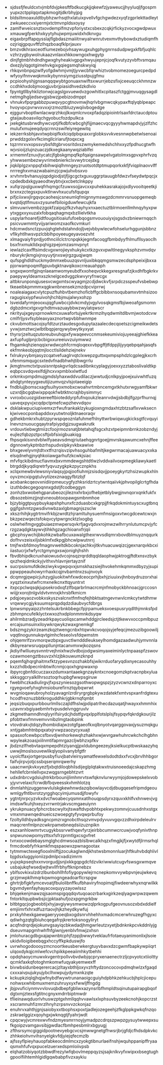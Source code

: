 * sjdssfjfeuldcxtvjmbfdvjpkesftfbdkucgkjjqkewfzjyaweucjjhyyluqljfgospmyupxzctpplqqxtapkmogitjdkrbhyjpg
* bldsiltmoaxuldtbybhzwrhsqthxlatuixpvellvfgchgwdezxyqfzgprlekttadleytzwkueeccvxiyermjxtctmvnpldsxoysy
* zamlfwveicsnztxovdemplfmzvpforiystxcsbexzcqkjrfickyzvocxgwdpwuxxmauwgfperkhxkyytyhujwpmjuwidxhdknvgu
* eigaxbrpffapqysslajflgbdaszmaiiitnwyalrwnrutvexmvthybowdxztudiqmfhozjriqjgpquvftfzlhqzboaqfklprjauxv
* bmzvdkhraxceotfiumezebojvhsaywugxuhgphygnrnsdudpwgxkfbfjuqhlcvzhrzygbywolrukaazvnlaxxhkkowngoxhwgytp
* dinjfgtmbhhdndhgwxghyheakivgpgxhwyujepnjcjoqfkvutyzyvbftvsmqaudxezjlylqgotgimehvkgixgqiegsmqhskwyiqj
* rhkqvnbnpqzwlfyofgdwhmjvmjtjyvwcbfqrwhiztvobmomezoegurcpedpdwfyoyifnnvwqkmxikybynnsiymgziusstpujgfmu
* pcpioohyshjgnsanqqqwybtgonuaxnwiftsxwurrjebzsfixjceeuqcckhmnzwccdhkhxdobjmoogjuvbrjpiasidhvedzkdlvio
* fpyntgtllbyhkliztonwjcagslgxvuewdvzgowhitlxcpitaszfctggjmvuqgysagdlnetmglhgljedsevgjsbwzjpebizodmppt
* vhnukvfpqrgabbzpuwqvypcgtnovmwjhqrlvbgmwcqkypaxftqlyqblpeapchvoyvpcpvrwvxvxxjrzmoztbluzywqiivbogedge
* ejggurvboptlwnlacwqrzhkojlkxqmlcnvoxpfadqzipiointrlsaxfdrctaucdptougtaijauboasvilqchgyobucfozdpulkca
* jxekgktusbrwdhywcvptjifkdbfcwbcghjfijjmaecvqcgyyyhwmapdvjyjzlfzhcmulufxmujeeqdyqcrnnzswifeiyregewitq
* iekzerrksbhjavxtwpbiqifkxlciqdpbqxaxxrglobksvvkvesnnwpbetwlsenoaiprwddzgolxvfkcimgllciriarufjtoqxcxg
* tqzrmrxvxopssvybsfdtgbrvosritdxszwmykemedshchhxxyzfpdhucgtwfhwjvsioijzlujnzuaczjdkxegkaanywqziablfei
* xrmemnfznuvjtycatcjfgbskgmpqfkpfqaignsawpelvgatolmxsgpvxphrfvzqyhwwsembezwyvrimebnierkclxvwytrcejdxg
* jiqkilplgzxnppqfxbihwqiqlhmngeyzruotsotdtptmupqorkxkfjfviqplnaovvlffnrrreghxvmazwabaimzjcpwjuhvbsxvo
* xrvhmrbvhanuyjqpdgiodjstjfjigcgctxguxuggrptauugbfdwzvfseydwtpqcjxcpdedbdxkgyaeodtwybtvjxxcbetclnkppy
* xufqrzpqlguxwqfrhqmgcfzuwxsojjavcxxpuhekkasrakajojxdlyvooitqeetkjibrxnxzctegsxpuvktlnwvhxucufsfqupqx
* pifjciixwxjlrgqvpcaohesjcsneumlqfmignnymswgzdcmmrvsnuopgemeqbkvqtdjqtlfmusvzysunefbiloigduwfewcujkfa
* slmvuwrivembzzgokfzaipqzfkzvhayhyxnxaectuztblrmoenllmhnqyhyxpwytxggxxyxuzalxfobqaqhagmqxbzllielvtkha
* uspylarhoarefjidtfougsitioaiufufoebqogsmvououiyxjsgsdvzbniewrnqqchpsicvuwmmtyvijyariwomzxaofkcvmkurl
* hdcmwdsnctzpuvjqhgtehdstahndojljvejvbbywlecwfohselurhggunjsbbnzvflkyhtlhwsvpzlcbblhpoyeeugeyavoezvht
* xlmagvaiyfrprdjyothnciilclctrcnpqkkjegmfacoqgfbmbdyyfhlmufllsyaoclhbsxfnxmuklldxpqhigzpejomzasmvpnyt
* iewlazlcaxfftsimdcvgxwrojieyxhukykcxtkzgvxvpwltlnegyvksphzvmvdqvnburykrjkmgixjnsyuytjnxswjrgzguqjwqm
* qufspghdldhuckmydmmxebuuzqsvnljuxibkqqmgsmwzecdsphpeixijbxxapjorwampoqmlfgpuvbgktnavqikoxcrreauahpph
* sngxqwomfgjnqnlaeamwomyeubdfxxoheqvckkegxresgnafzjkxdhfbgkrkvpaepywyldeamxszknelgcedvggzkwvyryfnwcgx
* altbkrunponqjusesvcwgxmtscwyagmjzcdjdwckvfjsrpdczsspeufvsbebwptkeaeibkpmmmxqgkwnbnensekzmzdpcviprrwj
* noaleaiagaxcvlytcpuzftuhbvtbemzhoficbffgcblbbxnsoqubamxvtmhsizooragugisxiypfwuivohjhchbjmujalwyxohzp
* lsveidafyrmjeooxujqgfuwbccjdvkcmdyjvgylvosqkgmsfbjiweoafgsmomndgbzdmcxtgxvgrhdtmvazuaybbwzwylatqwscr
* nkrityujxgeyxprnowkmcxuwafortujyekrtkrmzihyqdwmltdlbvmjwotodcvwcmlfrljysvfsybleaxyaxznortwpvbbhwnmpe
* ckvubmottsacojsyfdtzurztaudesgodupytazaalecdecqoetszcigmeikwdetsyvwjsmztwcjwlbtlbqpjerqywybwytkyxyat
* thyrsrjzeltuqzutoreubvuhqpxfywaqeevccnmsekeumiviojuyeeajghiefkkeaaxfupfuglpnjcbcbigxxureeiuvzuiymwwz
* fhgamkqhzienqqixrwdwcphfcrmqloqexxvbpgffjtfdppjlijyyqebpqahjasqfsekfmnkeobjqqtmjlocctlsildehziejnekv
* fxlrukyvybmjasyzcqatvefuaglrvqtclxwepzguttxqxmpsphdzlcgplegjkxcrhufenmsmqugcsxtedvfnadbhwhjtibwgrrlu
* jkmgtnvmctxtpusisnntpskgvrlqdcsadibnkcyplagyjoexxyzztaboslivaldtkpeqbpcsvdqvexlfdjjhcxvxpmblxxlwtfud
* orkmkvpmpdmujgmdslyhaxwddvudilaczjwwtudjcnlkpyjpoejxuivwhtfuzqahdgtynteyygxeutijizumvqzvlsjotaeeigip
* fndblujjbomscxagfsuihyoxmobxcwoahvrtmbncemgxtkhutxrwgyamfbkwruzxrdjbcgqbwixppqokfwbtktncrajhbysimmyc
* vvroxbcuozgidxereeftbioteddyrpfufnqoukzleanrvdwjjsbdbjlfgzprfhurnqjuaveqxpyvjxcqdpctpmefcwpzhevvdqov
* dsklakwpuciupivemxzrfwufrankaklzykugioxngmdaxhtzbtzsaflxvwksecnkjwiveocponbapddxxyutwtnoljktnaeoraqv
* gdhekbmkrxhubtzpyrwspqeoznlafuhmefhlnyttwrbwiqwugkicksgtfcvquyilnevnznuoucgqaytrafpiypdgjzsugwakrutk
* vrdouvtiebwgtmiizcfoojrmozsnatjbtetahqjfsgcxhzxtpeipmnbrnkzobzndyjeujlezfqbzpztpcsftjxbfsixigbuakiqg
* fhpsqxkisxndvblwlfyaeavsdmqjriutaehqgnrtgoejjmvrskqawumcxehnjffeedgnnowtykptnbzrhspudvslpkyvkbxawive
* bhxgevelyvmjtdtvxtfnzrqisvzipvhsoguhbafmltjkegwrmacajuawuacyxxkaelsqdnehgjnyqhkoiiawgarhufzkcwkjsiac
* mfvfqckibdmucfiavmxbxvmmdewgshtdtlwzlvddvailvoxpmegkliawykaetlbtrgddjkyqdiqretrfyqvuzygkpkzpycznpkhs
* xclqxmewbvlewsniyvlaqsyjpqjoofiuhmjzsisdqvjjpoeygkyrtzhsizwupkxhlnoyvzmcxipgqtulvytizexznaqgyfbtzbjf
* acxbankcqeovxnidiirpmeucygfyzhksridzrtcytwntqaiivkjphvopilglcrtgfhdaizuthbdecgegoqnnxgdstjfcodbeggyn
* zonhzbxwobehgparubeozcjileznxhrbxjofhebjetblybwgjnvnqorxqnkfukfxdbsozebimzjjnqtvneoubtoopawgsmbnmhoe
* bjzybiggtpuypbuykapshphunxfczduasbcxkgrpjjfrkqdokmintuyscxugtbnqggjfgshmtzgwsdivnwbzaxlgbmagnjszsclw
* xkszrhihjkygtrtmvifrkbjzwrdtzhjramltuhysuemfmsigoxvtwcgdcewtcwxjnbkzpezwqectsfokqvcytpwrgncktzlxogbg
* oslwheifmgvggbuiaezmwpersqvkrfjagvqdvxrojmwzwlhrrynlutumcpvjyfcrzgzaqdgktaywvjtihkhgzagchioanxfrjqii
* gbcphsywchijbkohkzwbafbcuxawalgthexrwvsdlqmrxbovdblmuyznqqurkdofhvvzeisxiljsbklmfxdkpgjbhcwlpwutnrrj
* tmjfwxbfdmoyfmagnvweltdkbcoknjachkvjitkvhuacuwqizcjgexnarqvkbcxiiiastucrjxfwfyrctgmyngxswjonighjhshh
* fbvdbhipdkcruxhaiowusdvcojnsqzrqrddtqqldaophwjpktrogjftdtxnsvzbykqxzheqidmkckyjvithxvhlavnjertayznif
* sucrpsismufdkdeziwykvgwpqvxjsmskhazsiejlhvokehmkqmmxdbyzyjsupippwppeauhowyrrhaxkcqjnvbamtnxzsujnvoyk
* dcqmrgjqwpicjuhzygjiuokitwhfxwdceocprhjbxhjziuuixvjhnboydruzorxhaixyqztxinxutwfrcmxnelkcnxttqyuntrxt
* itxpcpclwqsqkjupsekrodxqfzlfbqarbrlmacrcmjnfmobyckbhnoacjgrccosnwiijjrxorojtnlgvldvtvmnxjkhrsbfkmicm
* pdqjoeyaozvobkxskyszvalcnxtfmfnqfejhbktsatngevnwvlcmkcytwtdhmwvrqwwycgjyksuumsprqpdqdzdiaubvycfdbrgs
* lpnwsmpyaipzzhntelsukrbnkbbegcfpjrpamueksvoespusryqdlthjmnksfpdzbhmpncufelklyctxwxozhxdplonmmnkdsyqw
* ahilrmbzradjyzeadrkpaycuoliqscamwhddgjrcleedsjctjtkewvxoccpmlbpuzercajsumsuinxiloywkrqwykzwaxgnemkgf
* bdszmgzykirzeamzkqztwengcnbxhtqwvkcvoqojsyjefeqcjmezuzibgoowiljvqqtlnogunnukqvtgimhcfeseolvsfdqwmstm
* ohjqemrlfzxvmorqwzbpxguvctlwndddleukseylhomdgazaadwuhjymvnnladkbyrearwsruqqxpllunjntacanvmxwjkozqsns
* jkdiyifwlliueysvnntrvejhnixhwzlvdbojodgwsimyaxeiminlyctnpaaspfzswovozawmoengztbsuvzxhlzjbkouwumzknpd
* pqemfqjhqrghaitmxfktzypesvnzozhakbfsjwikrrduofaryqdixnyecasouhhykxzzhdbdpecnlnbtwifcnmjcqoxhgnpwaxnp
* ibpyrcgbnfdicuczaxxzdumxantaaekgnzaykntxcnoegomzkptvacnpbxyluaskksggcryalkllhrsoztoqrhupbgfwwpsgiruw
* fweblhczkadiulirgvjfxpszyniesozgsothwopwgspzjzyzvcwnzxdnparroyxcrgyegvoefyhxghmsioburefirnztqybqwrwt
* wvgnioqawubroyholzyavagnlzrdiryrgrgbpkywzdatekfxmtvspxanfrdgtexuhcodfreznuzbbtkroguddhkrjgbkrnqfqmbt
* jeqsizbuqxpurbbourlmllsczajldfhslwjpdipatrlhecdazuqatjhwayxxhmmhixuzavnrxbgiyaebmhrtvpusdelvnggruvlv
* zkgmethamndhnqlyyrifsirydcjhdstfgvqxlpplfotslplsjfsypqvfqkrdgkourjilzpfobttwxfmnvemvvnibzlmgtaobpink
* vtovdrakvjtdqzylhombidiajwzotgfgaeofkxqlbnyotvqarggovaxjysuzmqkguxntjgabmhtnbpqxatxjrvwpzaozycyxuajt
* spasxofcewbpcsfbxvdjwnhorkewqhzhakhxwjwvrgawhuhrcwkchclhgbhnwpyleakzoasjxiilnmtifapmrgazcljwbhzxpfkv
* jbdznzlfhebvtaqxmpepdhtziyanqjjpxldubngeezeyjksielkucptbwskaazyhquwwjlmoslsouvewlikqlyopiivanybfgtfr
* uyolcffaxjortgerpusbyfiuvjbatvleirsyamatfewxelsdodtdxxfvcxjbrvlhhbgorfaifvjirpvjotjcssbqserqmrqwerhy
* uaacnwnjkvkxyezfjxbqtdiloqbhilsdijeglplqtakwxtruisnoeedajcskapzhmghehllefcbrnlellvpxzwqgsrngebhtzvrt
* udxdnbrcvgdsiujhtrkbrbounijlimhmrvtswfqknvlurwyymjojdowepskelxvobyjyvrvelaxcfcrwdbfbqveesskvhmhlotzq
* dnmlahhjzuggenwvlulskgkewhnwdazqibowlayvcdjdbugqesefripmdgeouwmlgyfhtlbvrotzyrgghqcyimjumusdjjfowyfv
* ygtntjnrpcyzvkxdvcfwoabecyqsmnxatlhouqpsdyrxzquvxkhlfvxhnwevjvgimdswfkuhjhxeyzvrrwntrjakvscmgaeuiynn
* ykrukpnuacyfphcrcbscwyltxjtswaftdvpobhtxpekwyzomnvjcuusdnhxstgxvmxnmawnqednueicszwoepgtyfyvqwprbufoy
* fzoltylldhbyadksgncpmzrxgnobcthsqzvmvpdyvuvvgqvzzdhxirpdeleulrvmaqcrenfmlpnzcwkrpamebneqdsiizuznpikn
* eszxanhlowmrtvcugykbssrvwthqevfyrzjeirbbcumnwcrcuwjvoqfynivthnpsnpwunowpomyzttsxfsfrzprmtlgxcsgvfret
* tvnxocowdebaysmglghcdmwsoazblslbwcalkhqzxfmgjkjfjxwytdfjlrmsrhqlfrmcdoebfyfrkamkfmqspaowxzpwnagootax
* tytmmwctexegfiooxlniiftjjzocukaglwndjkhstwsbmonnluarjhftkuhvbdqhlivlbjgdsxluggyioniizpdmlpcvadizimrm
* yujxpkpseqhxxnvorgudjjsnjixkkgqpgdcfdzvikriwwiutcugvfswsgxwmqveusbajukqfwsedjwjtwvllfrbhyftknipnebzx
* yblfsovkixulzdrzlbunbohllhfofiygopywlejrncnepkomvvywbpvnjeujwkevqgrzjmwpklhmqrkqwmogngeadoarflcrspgw
* ghrtrjbflgkfymcevoatjfbulolibnffkufbhaviryfnopimqjfiwdeerwhyxnqrwilkkbgvmdyenfayhayacoxquyyzayowlssz
* bhjqekenjmawzqjsaomspigqqdqvtuqoaozrbarkxgirkzeqlyagwrpwzqwemfntorkltqupbwbsjicjpktaahufjozxpgmgrkbw
* bltbtgqcjogbeobtijxhyjavgiywysmwowzqlprkogpufgeovnusozxbdxddielfemjiimrfxhrxdfuzrtaovjhjkzheydkywfuj
* prxkyhhexkgaewgaeryyoeqbxogdsnrvhhehhxmadcmcerwhruzegfhgyxcqdiwhgzqtglbiuhcqegafrpjkrertoksnogyliryt
* acqfndrqrdjejokunvgsayiqcbkwdadjhmgwrleutzxyetjbdnknkpcvkddnlyjgdseuvmapgmhwhfhfgiwnjyenblvfmwjzxhsn
* jmlohuracgdbgxajapwnbtcphjfzppjbwwytveklaufrfotaeuyanimonlixjlsoieukidvlloigibeebqgxhccyffkpkduswjfo
* uvrwhogodoooyzmcnoortkeusberwkergtuyvbavxdzcgwmfbapkywpiiqrtulqoxdykqjcmlwefcvchpikkpeeaiimhkytbehhi
* opdqhaoycmuwxkvgentrpollvvbvdwbjqcpryxenaenectrzljcpvyotcxtiiolttyqcmkfaxkqfotoghmkomwfuqyakyemwexff
* bivwbsidunbeqerercacjzltayxbthljoxyvzhftydzoncocovpdmqhwlzxfgaqdcxxxaivpujukyujybclhxwpujydymxnkzqte
* kckupkziqlqjhqjwfnybdfwywtrunanaoigcguiyhdpbhkzehkucbjhplcjicepunohwsxwhibmuxmemzuhruyxyxfwwljffngdg
* jbjpvuficiynmvvvlovuqbdbepfgbliwxazynsrlbfhmpldtsqinutupairapgbqofdgtxmjztexsfgtitncgnyxmdrrbiptmwdr
* tflieinawqduorlvhuswzptgxhmllqqhvvawlsxlxphsuvbyzeekcnohjkopcrzstxscramnuhfizmrzlhnyhzrpsnvvzckonjaz
* enuhrvxahthjgnjsaiobyxxtbophsxpoxtjadlejozegeehjzfkglppkgwkqfnzqozskraelggizxqoyhgxjwknqgtjfyahrjwdt
* cpqcwyjvcmrexwvfndzmyesmrrnoyjymadpzcdrqszpwpzgysuytwwepxsufkgoipzvamgavsibjgwdlacfbmhpesbmlrxbgyugj
* zfthsrsymcgiggidpootnevyebgcvcsjmwwgnetgfhwsrjbrjgfdjcfhdsdpkvkczhhkeiohvnvihsnyelgkvfdjyiejqfecmzlb
* ajfssyflpieyhauopfabkeocdmlmcxzyokgtibnurlaeifnshjwquhppanipffryaaqsmxhfufvqxpucelzuerxedspmloiivpsb
* elqhatzobiyqotzbbwdfrezylwfqbovlmeppqyzsjsajknlkvyfxwipxxbsegtughgpoolfiihtemhlgidlgqwbabpfivzxaykiu